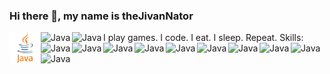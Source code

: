 ### Hi there 👋, my name is theJivanNator



I play games.
I code.
I eat.
I sleep.
Repeat.
Skills:
<img align="left" alt="Java" width="50px" src="https://raw.githubusercontent.com/github/explore/80688e429a7d4ef2fca1e82350fe8e3517d3494d/topics/java/java.png" />
<img align="left" alt="Java" width="50px" src="https://img.icons8.com/color/50/000000/c-programming.png" />
<img align="left" alt="Java" width="50px" src="https://img.icons8.com/color/48/000000/c-plus-plus-logo.png" />
<img align="left" alt="Java" width="50px" src="https://uxwing.com/wp-content/themes/uxwing/download/10-brands-and-social-media/c-sharp-programming-language.png" />
<img align="left" alt="Java" width="50px" src="https://cdn3.iconfinder.com/data/icons/logos-and-brands-adobe/512/267_Python-512.png" />
<img align="left" alt="Java" width="50px" src="https://www.tableau.com/sites/default/files/solutions/thumbnails/sql-server.png" />
<img align="left" alt="Java" width="50px" src="https://upload.wikimedia.org/wikipedia/commons/thumb/6/61/HTML5_logo_and_wordmark.svg/1200px-HTML5_logo_and_wordmark.svg.png" /><img align="left" alt="Java" width="50px" src="https://cdn4.iconfinder.com/data/icons/flat-brand-logo-2/512/css3-512.png" />
<img align="left" alt="Java" width="50px" src="https://ucarecdn.com/f0916324-ddb8-4a65-8b54-9b52eb68ad08/" />
<img align="left" alt="Java" width="50px" src="https://img.icons8.com/fluency/48/000000/android-studio--v3.png" />
<img align="left" alt="Java" width="50px" src="https://encrypted-tbn0.gstatic.com/images?q=tbn:ANd9GcQSKA0AApMTjYFjH3ufQjXgaLDGK5bEFewxqZVZpF-sV5jHMPVVz6_7wBQjLbhw4_miXUw&usqp=CAU" />
<img align="left" alt="Java" width="50px" src="https://www.freeiconspng.com/thumbs/fl-studio-icon/fruity-loops-studio-icon-32.jpg" />
<img align="left" alt="Java" width="50px" src="https://encrypted-tbn0.gstatic.com/images?q=tbn:ANd9GcRPicvHt5mwScDQ6VTjFR-a4lHlE8LQt2UCC3g2OS9fYJZismCsBZuSIDdTwVO-AL_bI9A&usqp=CAU" />















